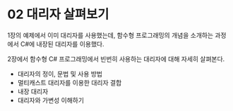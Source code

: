 # 02 대리자 살펴보기

1장의 예제에서 이미 대리자를 사용했는데, 함수형 프로그래밍의 개념을 소개하는 과정에서 C#에 내장된 대리자를 이용했다.

2장에서 함수형 C# 프로그래밍에서 빈번히 사용하는 대리자에 대해 자세히 살펴본다.



- 대리자의 정이, 문법 및 사용 방법
- 멀티캐스트 대리자를 이용한 대리자 결합
- 내장 대리자
- 대리자와 가변성 이해하기

